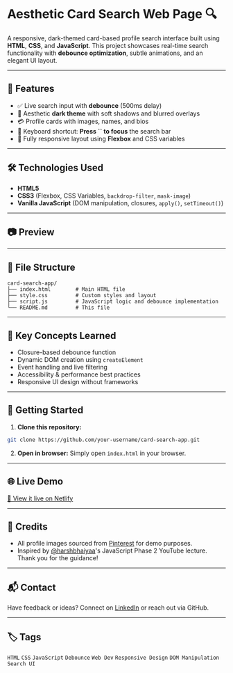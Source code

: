 # Aesthetic Card Search Web Page 🔍

A responsive, dark-themed card-based profile search interface built using **HTML**, **CSS**, and **JavaScript**. This project showcases real-time search functionality with **debounce optimization**, subtle animations, and an elegant UI layout.

---

## 🚀 Features

- ✅ Live search input with **debounce** (500ms delay)
- 🎨 Aesthetic **dark theme** with soft shadows and blurred overlays
- 💳 Profile cards with images, names, and bios
- 🎯 Keyboard shortcut: **Press **``** to focus** the search bar
- 📱 Fully responsive layout using **Flexbox** and CSS variables

---

## 🛠️ Technologies Used

- **HTML5**
- **CSS3** (Flexbox, CSS Variables, `backdrop-filter`, `mask-image`)
- **Vanilla JavaScript** (DOM manipulation, closures, `apply()`, `setTimeout()`)

---

## 📷 Preview



---

## 📂 File Structure

```
card-search-app/
├── index.html        # Main HTML file
├── style.css         # Custom styles and layout
├── script.js         # JavaScript logic and debounce implementation
└── README.md         # This file
```

---

## 🧠 Key Concepts Learned

- Closure-based debounce function
- Dynamic DOM creation using `createElement`
- Event handling and live filtering
- Accessibility & performance best practices
- Responsive UI design without frameworks

---

## 🚀 Getting Started

1. **Clone this repository:**

```bash
git clone https://github.com/your-username/card-search-app.git
```

2. **Open in browser:** Simply open `index.html` in your browser.

---

## 🌐 Live Demo

[🔗 View it live on Netlify]([https://your-app-name.netlify.app](https://aesthetic-card-searcher.netlify.app/))

---

## 🙏 Credits

- All profile images sourced from [Pinterest](https://www.pinterest.com) for demo purposes.
- Inspired by [@harshbhaiyaa](https://x.com/harshbhaiyaa?lang=en)'s JavaScript Phase 2 YouTube lecture. Thank you for the guidance!

---

## 📬 Contact

Have feedback or ideas? Connect on [LinkedIn](https://www.linkedin.com/in/rohit-kumar3607/) or reach out via GitHub.

---

## 🏷️ Tags

`HTML` `CSS` `JavaScript` `Debounce` `Web Dev` `Responsive Design` `DOM Manipulation` `Search UI`

